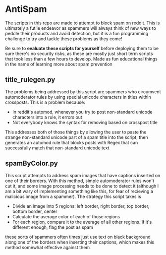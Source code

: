 # AntiSpam

The scripts in this repo are made to attempt to block spam on reddit. This is ultimately a futile endeavor as spammers will always think of new ways to peddle their products and avoid detection, but it is a fun programming challenge to try and tackle these problems as they come!

Be sure to **evaluate these scripts for yourself** before deploying them to be sure there's no security risks, as these are mostly just short term scripts that took less than a few hours to develop. Made as fun educational things in the name of learning more about spam prevention

## title_rulegen.py

The problems being addressed by this script are spammers who circumvent automoderator rules by using special unicode characters in titles within crossposts. This is a problem because:
* In reddit's automod, whenever you try to post non-standard unicode characters into a rule, it errors out
* Not everybody knows the syntax for removing based on crosspost title

This addresses both of those things by allowing the user to paste the strange non-standard unicode part of a spam title into the script, then generates an automod rule that blocks posts with Regex that can successfully match that non-standard unicode text

## spamByColor.py

This script attempts to address spam images that have captions inserted on one of their borders. With this method, simple automoderator rules won't cut it, and some image processing needs to be done to detect it (although I am a bit wary of implementing something like this, for fear of recieving a malicious image from a spammer). The strategy this script takes is 
* Divide an image into 5 regions: left border, right border, top border, bottom border, center
* Calculate the average color of each of those regions
* For each region, compare it to the average of all other regions. If it's different enough, flag the post as spam

these sorts of spammers often times just use text on black background along one of the borders when inserting their captions, which makes this method somewhat effective against them
